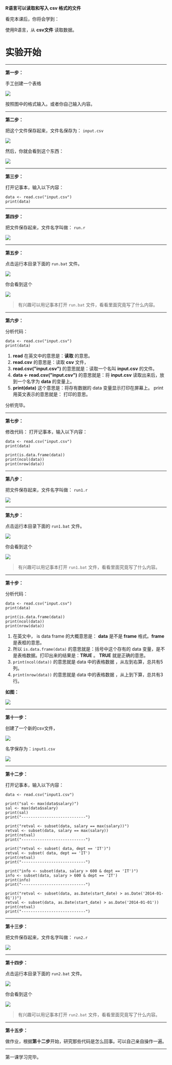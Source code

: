 **R语言可以读取和写入 csv 格式的文件**

看完本课后，你将会学到：

使用R语言，从 **csv文件** 读取数据。


# 实验开始 #
----------

**第一步：**

手工创建一个表格

![](img/1.jpg)

按照图中的格式输入。或者你自己输入内容。


----------


**第二步：**

把这个文件保存起来，文件名保存为：  `input.csv`


![](img/2.jpg)

然后，你就会看到这个东西：

![](img/3.jpg)


----------


**第三步：**

打开记事本，输入以下内容：

    data <- read.csv("input.csv")
	print(data)


----------


**第四步：**

把文件保存起来，文件名字叫做：  `run.r`

![](img/4.jpg)


----------


**第五步：**

点击运行本目录下面的 `run.bat` 文件。

![](img/5.jpg)

你会看到这个

![](img/6.jpg)

> 有兴趣可以用记事本打开 `run.bat` 文件，看看里面究竟写了什么内容。

----------

**第六步：**

分析代码：

    data <- read.csv("input.csv")
	print(data)

1. **read** 在英文中的意思是：**读取** 的意思。
2. **read.csv** 的意思是：读取 **csv** 文件，
3. **read.csv("input.csv")** 的意思就是：读取一个名叫 **input.csv** 的文件。
4. **data <- read.csv("input.csv")**  的意思就是：将 **input.csv** 读取出来后，放到一个名字为 **data** 的变量上。
5. **print(data)**  这个意思是：将存有数据的 data 变量显示打印在屏幕上。 print 用英文表示的意思就是： 打印的意思。

分析完毕。


----------

**第七步：**

修改代码：
打开记事本，输入以下内容：

	data <- read.csv("input.csv")
	print(data)
	
	print(is.data.frame(data))
	print(ncol(data))
	print(nrow(data))

----------

**第八步：**

把文件保存起来，文件名字叫做：  `run1.r`

![](img/7.jpg)

----------

**第九步：**


点击运行本目录下面的 `run1.bat` 文件。

![](img/8.jpg)

你会看到这个

![](img/9.jpg)

> 有兴趣可以用记事本打开 `run1.bat` 文件，看看里面究竟写了什么内容。

----------

**第十步：**

分析代码：

	data <- read.csv("input.csv")
	print(data)
	
	print(is.data.frame(data))
	print(ncol(data))
	print(nrow(data))

1. 在英文中， is data frame 的大概意思是： **data** 是不是 **frame** 格式。**frame** 是表框的意思。
2. 所以 `is.data.frame(data)` 的意思就是：括号中这个存有的 data 变量，是不是表格数据。打印出来的结果是：**TRUE** 。 **TRUE** 就是正确的意思。
3. `print(ncol(data))` 的意思就是 data 中的表格数据 ，从左到右算，总共有5列。
4. `print(nrow(data))` 的意思就是 data 中的表格数据 ，从上到下算，总共有3行。

**如图：**

![](img/1.jpg)

----------

**第十一步：**

创建了一个新的csv文件， 

![](img/10.jpg)

名字保存为：`input1.csv`

![](img/11.jpg)

----------

**第十二步：**

打开记事本，输入以下内容：

    data <- read.csv("input1.csv")

	print("sal <- max(data$salary)")
	sal <- max(data$salary)
	print(sal)
	print("----------------------------")
	
	print("retval <- subset(data, salary == max(salary))")
	retval <- subset(data, salary == max(salary))
	print(retval)
	print("----------------------------")
	
	print("retval <- subset( data, dept == 'IT')")
	retval <- subset( data, dept == 'IT')
	print(retval)
	print("----------------------------")
	
	print("info <- subset(data, salary > 600 & dept == 'IT')")
	info <- subset(data, salary > 600 & dept == 'IT')
	print(info)
	print("----------------------------")
	
	print("retval <- subset(data, as.Date(start_date) > as.Date('2014-01-01'))")
	retval <- subset(data, as.Date(start_date) > as.Date('2014-01-01'))
	print(retval)
	print("----------------------------")


----------


**第十三步：**

把文件保存起来，文件名字叫做：  `run2.r`

![](img/12.jpg)

----------

**第十四步：**

点击运行本目录下面的 `run2.bat` 文件。

![](img/13.jpg)

你会看到这个

![](img/14.jpg)

> 有兴趣可以用记事本打开 `run2.bat` 文件，看看里面究竟写了什么内容。

----------

**第十五步：**

做作业，根据**第十二步**开始，研究那些代码是怎么回事。可以自己亲自操作一遍。

----------

第一课学习完毕。